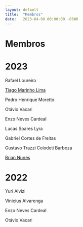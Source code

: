 ```yaml
---
layout: default
title:  "Membros"
date:   2023-04-08 00:00:00 -0300
---
```


# Membros

# 2023

Rafael Loureiro

[Tiago Marinho Lima](tiagomarinho.html)

Pedro Henrique Moretto

Otávio Vacari

Enzo Neves Cardeal

Lucas Soares Lyra

Gabriel Cortes de Freitas

Gustavo Trazzi Colodeti Barboza

[Brian Nunes](brianunes)

# 2022

Yuri Alvizi

Vinicius Alvarenga

Enzo Neves Cardeal

Otávio Vacari
